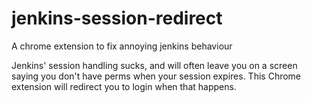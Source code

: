 jenkins-session-redirect
========================

A chrome extension to fix annoying jenkins behaviour

Jenkins' session handling sucks, and will often leave you on a screen saying you don't have perms when your session expires. This Chrome extension will redirect you to login when that happens.
